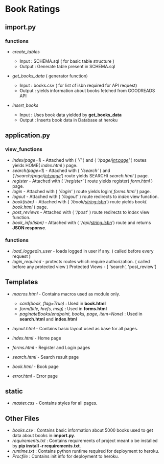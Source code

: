 # Book Ratings

##  **import.py**

### functions

- _create\_tables_

    - Input  : SCHEMA.sql ( for basic table structure )
    - Output : Generate table present in SCHEMA.sql

- _get\_books\_data_ ( generator function)

    - Input  : books.csv ( for list of isbn required for API request)
    - Output : yields  information about books fetched from GOODREADS API  

- _insert\_books_

    - Input  : Uses book data yielded by **get\_books\_data**
    - Output : Inserts book data in Database at heroku

## **application.py**

### view\_functions

- _index(page=1)_      - Attached with ( _'/'_ ) and ( _'/page/<int:page>'_ ) routes yields HOME( _index.html_ ) page.
- _search(page=1)_     - Attached with ( _'/search'_ ) and (_'/search/page/<int:page>'_) route yields SEARCH( _search.html_ ) page.
- _register_           - Attached with ( _'/register'_ ) route yields register( _form.html_ ) page.
- _login_              - Attached with ( _'/login'_ ) route yields login( _forms.html_ ) page.
- _logout_             - Attached with ( _'/logout'_ ) route redirects to _index_ view function.
- _book(isbn)_         - Attached with ( _'/book/<string:isbn>'_) route yields book( _book.html_ ) page.
- _post\_reviews_      - Attached with ( _'/post'_ ) route redirects to _index_ view function.
- _book\_info(isbn)_   - Attached with ( _'/api/<string:isbn>'_) route and returns **JSON response**.

### functions

- _load\_loggedin\_user_ - loads logged in user if any. ( called before every request )
- _login\_required_      - protects routes which require authorization. ( called before any protected view )
  Protected Views - [ 'search', 'post_review']

## **Templates**

- _macros.html_        - Contains macros used as module only.
  - _card(book, flag=True)_ : Used in **book.html**
  - _form(title, hrefs, msg)_ : Used in **forms.html**
  - _paginateBooks(endpoint, books, page, item=None)_ : Used in **search.html** and **index.html**

- _layout.html_        - Contains basic layout used as base for all pages.   
- _index.html_         - Home page
- _forms.html_         - Register and Login pages  
- _search.html_        - Search result page
- _book.html_          - Book page
- _error.html_         - Error page

## **static**

- _master.css_         - Contains styles for all pages.


## **Other Files**

- _books.csv_         : Contains basic information about 5000 books used to get data about books in **import.py**.
- _requirements.txt_  : Contains requirements of project meant o be installed by **pip install -r requirements.txt**.
- _runtime.txt_       : Contains python runtime required for deployment to heroku.
- _Procfile_          : Contains init info for deployment to heroku.
